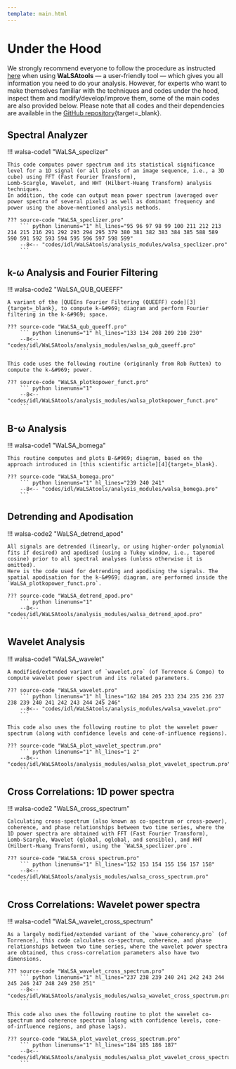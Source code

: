 ```yaml
---
template: main.html
---
```


# Under the Hood

We strongly recommend everyone to follow the procedure as instructed [here][1] when using **WaLSAtools** &#8212; a user-friendly tool &#8212; which gives you all information you need to do your analysis. 
However, for experts who want to make themselves familiar with the techniques and codes under the hood, inspect them and modify/develop/improve them, some of the main codes are also provided below. Please note that all codes and their dependencies are available in the [GitHub repository][2]{target=_blank}.

  [1]: WaLSAtools.md
  [2]: https://github.com/WaLSAteam/WaLSAtools

## Spectral Analyzer

!!! walsa-code1 "WaLSA_speclizer"

	This code computes power spectrum and its statistical significance level for a 1D signal (or all pixels of an image sequence, i.e., a 3D cube) using FFT (Fast Fourier Transform),
	Lomb-Scargle, Wavelet, and HHT (Hilbert-Huang Transform) analysis techniques. 
	In addition, the code can output mean power spectrum (averaged over power spectra of several pixels) as well as dominant frequency and power using the above-mentioned analysis methods.

	??? source-code "WaLSA_speclizer.pro"
	    ``` python linenums="1" hl_lines="95 96 97 98 99 100 211 212 213 214 215 216 291 292 293 294 295 379 380 381 382 383 384 385 588 589 590 591 592 593 594 595 596 597 598 599"
	    --8<-- "codes/idl/WaLSAtools/analysis_modules/walsa_speclizer.pro"
	    ```
		
## k-&#969; Analysis and Fourier Filtering

!!! walsa-code2 "WaLSA_QUB_QUEEFF"

	A variant of the [QUEEns Fourier Filtering (QUEEFF) code][3]{target=_blank}, to compute k-&#969; diagram and perform Fourier filtering in the k-&#969; space.

	??? source-code "WaLSA_qub_queeff.pro"
	    ``` python linenums="1" hl_lines="133 134 208 209 210 230"
	    --8<-- "codes/idl/WaLSAtools/analysis_modules/walsa_qub_queeff.pro"
	    ```
	
	This code uses the following routine (originanly from Rob Rutten) to compute the k-&#969; power.
	
	??? source-code "WaLSA_plotkopower_funct.pro"
	    ``` python linenums="1"
	    --8<-- "codes/idl/WaLSAtools/analysis_modules/walsa_plotkopower_funct.pro"
	    ```
		
## B-&#969; Analysis

!!! walsa-code1 "WaLSA_bomega"

    This routine computes and plots B-&#969; diagram, based on the approach introduced in [this scientific article][4]{target=_blank}.

	??? source-code "WaLSA_bomega.pro"
	    ``` python linenums="1" hl_lines="239 240 241"
	    --8<-- "codes/idl/WaLSAtools/analysis_modules/walsa_bomega.pro"
	    ```

## Detrending and Apodisation

!!! walsa-code2 "WaLSA_detrend_apod"

	All signals are detrended (linearly, or using higher-order polynomial fits if desired) and apodised (using a Tukey window, i.e., tapered cosine) prior to all spectral analyses (unless otherwise it is omitted).
	Here is the code used for detrending and apodising the signals. The spatial apodisation for the k-&#969; diagram, are performed inside the `WaLSA_plotkopower_funct.pro`.

	??? source-code "WaLSA_detrend_apod.pro"
	    ``` python linenums="1"
	    --8<-- "codes/idl/WaLSAtools/analysis_modules/walsa_detrend_apod.pro"
	    ```
		
## Wavelet Analysis

!!! walsa-code1 "WaLSA_wavelet"

	A modified/extended variant of `wavelet.pro` (of Torrence & Compo) to compute wavelet power spectrum and its related parameters.

	??? source-code "WaLSA_wavelet.pro"
	    ``` python linenums="1" hl_lines="162 184 205 233 234 235 236 237 238 239 240 241 242 243 244 245 246"
	    --8<-- "codes/idl/WaLSAtools/analysis_modules/walsa_wavelet.pro"
	    ```
	
	This code also uses the following routine to plot the wavelet power spectrum (along with confidence levels and cone-of-influence regions).
	
	??? source-code "WaLSA_plot_wavelet_spectrum.pro"
	    ``` python linenums="1" hl_lines="1 2"
	    --8<-- "codes/idl/WaLSAtools/analysis_modules/walsa_plot_wavelet_spectrum.pro"
	    ```

## Cross Correlations: 1D power spectra

!!! walsa-code2 "WaLSA_cross_spectrum"

	Calculating cross-spectrum (also known as co-spectrum or cross-power), coherence, and phase relationships between two time series, where the 1D power spectra are obtained with FFT (Fast Fourier Transform),
	Lomb-Scargle, Wavelet (global, oglobal, and sensible), and HHT (Hilbert-Huang Transform), using the `WaLSA_speclizer.pro`.

	??? source-code "WaLSA_cross_spectrum.pro"
	    ``` python linenums="1" hl_lines="152 153 154 155 156 157 158"
	    --8<-- "codes/idl/WaLSAtools/analysis_modules/walsa_cross_spectrum.pro"
	    ```

## Cross Correlations: Wavelet power spectra

!!! walsa-code1 "WaLSA_wavelet_cross_spectrum"

	As a largely modified/extended variant of the `wave_coherency.pro` (of Torrence), this code calculates co-spectrum, coherence, and phase relationships between two time series, where the wavelet power spectra are obtained, thus cross-correlation parameters also have two dimensions.

	??? source-code "WaLSA_wavelet_cross_spectrum.pro"
	    ``` python linenums="1" hl_lines="237 238 239 240 241 242 243 244 245 246 247 248 249 250 251"
	    --8<-- "codes/idl/WaLSAtools/analysis_modules/walsa_wavelet_cross_spectrum.pro"
	    ```
	
	This code also uses the following routine to plot the wavelet co-spectrum and coherence spectrum (along with confidence levels, cone-of-influence regions, and phase lags).
	
	??? source-code "WaLSA_plot_wavelet_cross_spectrum.pro"
	    ``` python linenums="1" hl_lines="184 185 186 187"
	    --8<-- "codes/idl/WaLSAtools/analysis_modules/walsa_plot_wavelet_cross_spectrum.pro"
	    ```

  [3]: https://bit.ly/37mx9ic
  [4]: https://arxiv.org/pdf/2103.11639.pdf

<br>